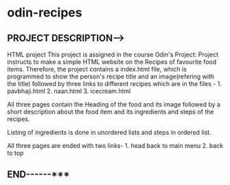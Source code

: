 # odin-recipes

## PROJECT DESCRIPTION-->

HTML project
This project is assigned in the course Odin's Project:
Project instructs to make a simple HTML website on the Recipes of favourite food items.
Therefore, the project contains a index.html file, which is programmed to show the person's recipe title and an image(refering with the title) followed by three links to different recipes
which are in the files - 1. pavbhaji.html 2. naan.html 3. icecream.html

All three pages contain the Heading of the food and its image followed by a short description about the food item and its ingredients and steps of the recipes.

Listing of ingredients is done in unordered lists and steps in ordered list.

All three pages are ended with two links- 1. head back to main menu 2. back to top

## END------\*\*\*

